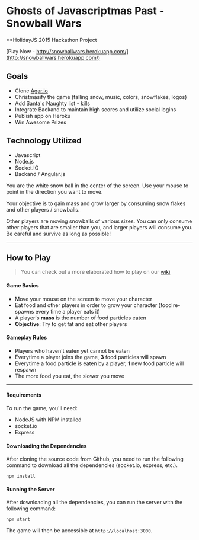 Ghosts of Javascriptmas Past - Snowball Wars
=============
**HolidayJS 2015 Hackathon Project

[Play Now - http://snowballwars.herokuapp.com/](http://snowballwars.herokuapp.com/)

## Goals
- Clone [Agar.io](https://github.com/huytd/agar.io-clone) 
- Christmasify the game (falling snow, music, colors, snowflakes, logos) 
- Add Santa's Naughty list - kills
- Integrate Backand to maintain high scores and utilize social logins 
- Publish app on Heroku
- Win Awesome Prizes

## Technology Utilized
- Javascript
- Node.js
- Socket.IO
- Backand / Angular.js

 
You are the white snow ball in the center of the screen. Use your mouse to point in the direction you want to move.

Your objective is to gain mass and grow larger by consuming snow flakes and other players / snowballs. 

Other players are moving snowballs of various sizes. You can only consume other players that are smaller than you, 
and larger players will consume you. Be careful and survive as long as possible!


---

## How to Play
>You can check out a more elaborated how to play on our [wiki](https://github.com/huytd/agar.io-clone/wiki/How-to-Play)

#### Game Basics
- Move your mouse on the screen to move your character
- Eat food and other players in order to grow your character (food re-spawns every time a player eats it)
- A player's **mass** is the number of food particles eaten
- **Objective**: Try to get fat and eat other players

#### Gameplay Rules
- Players who haven't eaten yet cannot be eaten
- Everytime a player joins the game, **3** food particles will spawn
- Everytime a food particle is eaten by a player, **1** new food particle will respawn
- The more food you eat, the slower you move

---

#### Requirements
To run the game, you'll need: 
- NodeJS with NPM installed
- socket.io 
- Express


#### Downloading the Dependencies
After cloning the source code from Github, you need to run the following command to download all the dependencies (socket.io, express, etc.).

```
npm install
```

#### Running the Server
After downloading all the dependencies, you can run the server with the following command:

```
npm start
```

The game will then be accessible at `http://localhost:3000`.
